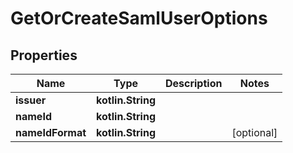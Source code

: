 
# GetOrCreateSamlUserOptions

## Properties
Name | Type | Description | Notes
------------ | ------------- | ------------- | -------------
**issuer** | **kotlin.String** |  | 
**nameId** | **kotlin.String** |  | 
**nameIdFormat** | **kotlin.String** |  |  [optional]



